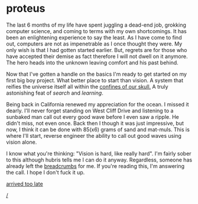 # proteus

The last 6 months of my life have spent juggling a dead-end job, grokking computer science, and coming to terms with my own shortcomings.  It has been an enlightening experience to say the least.  As I have come to find out, computers are not as impenetrable as I once thought they were.  My only wish is that I had gotten started earlier.  But, regrets are for those who have accepted their demise as fact therefore I will not dwell on it anymore. The hero heads into the unknown leaving comfort and his past behind.

Now that I've gotten a handle on the basics I'm ready to get started on my first big boy project.  What better place to start than vision.  A system that reifies the universe itself all within the [confines of our skull.](https://www.youtube.com/watch?v=mgumsELGgGw) A truly astonishing feat of *search* and *learning*.  

Being back in California renewed my appreciation for the ocean.  I missed it dearly.  I'll never forget standing on West Cliff Drive and listening to a sunbaked man call out every good wave before I even saw a ripple.  He didn't miss, not even once.  Back then I though it was just impressive, but now, I think it can be done with 85(x6) grams of sand and mat-muls.  This is where I'll start, reverse engineer the ability to call out good waves using vision alone.  

I know what you're thinking: "Vision is hard, like really hard".  I'm fairly sober to this although hubris tells me I can do it anyway.  Regardless, someone has already left the [breadcrumbs](https://geohot.github.io/blog/jekyll/update/2023/11/18/imitation-learning.html) for me.  If you're reading this, I'm answering the call. I hope I don't fuck it up.  

[arrived too late](/blog/)

[/](/)